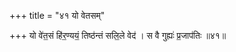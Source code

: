 +++
title = "४१ यो वेतसम्"

+++
यो वे॑त॒सं हि॑र॒ण्ययं॒ तिष्ठ॑न्तं सलि॒ले वेद॑ । स वै गुह्यः॑ प्र॒जाप॑तिः ॥४१॥  